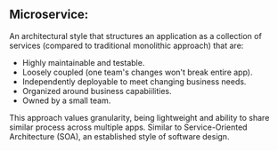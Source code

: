 ## Microservice:
An architectural style that structures an application as a collection of services (compared to traditional monolithic approach) that are:
- Highly maintainable and testable.
- Loosely coupled (one team's changes won't break entire app).
- Independently deployable to meet changing business needs.
- Organized around business capabiilities.
- Owned by a small team.

This approach  values granularity, being lightweight and ability to share similar process across multiple apps. Similar to Service-Oriented Architecture (SOA), an established style of software design.
